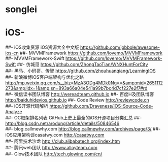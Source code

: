 # songlei

# iOS-
##- iOS收集资源 iOS资源大全中文版 https://github.com/jobbole/awesome-ios-cn 
##- MVVMFramework https://github.com/lovemo/MVVMFramework 
##- MVVMFramework-Swift https://github.com/lovemo/MVVMFramework-Swift 
##- 仿城觅 https://github.com/ZhongTaoTian/WNXHuntForCity  
##- 黑马、小码哥、传智 https://github.com/zhouhuanqiang/LearningIOS  
##- 新浪微博iOS客户端架构与优化之路 http://mp.weixin.qq.com/s__biz=MzA3ODg4MDk0Ng==&amp;mid=2651112273&amp;idx=1&amp;sn=893a66a04e541a99b7bc4d7cf227e2f7#rd  
##- 微信读书团队博客 http://wereadteam.github.io 
##- 百度H及团队博客 http://baiduhidevios.github.io 
##- Code Review http://reviewcode.cn  
##- iOS开源代码解析 https://github.com/Draveness/iOS-Source-Code-Analyze  
##- OC框架排名列表 GitHub上史上最全的iOS开源项目分类汇总 
##- http://blog.csdn.net/arodung/article/details/50846546  
##- blog.callmewhy.com http://blog.callmewhy.com/archives/page/3/ 
##- iOS应用架构谈casatwy.com http://casatwy.com  
##- 阿里技术沙龙 http://club.alibabatech.org/index.htm  
##- 腾讯web团队 http://www.alloyteam.com  
##- Glow技术团队 http://tech.glowing.com/cn/
